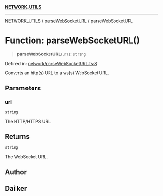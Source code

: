 [**NETWORK_UTILS**](../../README.md)

***

[NETWORK_UTILS](../../README.md) / [parseWebSocketURL](../README.md) / parseWebSocketURL

# Function: parseWebSocketURL()

> **parseWebSocketURL**(`url`): `string`

Defined in: [network/parseWebSocketURL.ts:8](https://github.com/dailker/everyutil/blob/7c30ec40bbb398255a9be572db0a537e8bcb9c11/src/network/parseWebSocketURL.ts#L8)

Converts an http(s) URL to a ws(s) WebSocket URL.

## Parameters

### url

`string`

The HTTP/HTTPS URL.

## Returns

`string`

The WebSocket URL.

## Author

## Dailker
